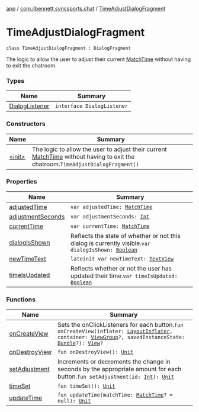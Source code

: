 [app](../../index.md) / [com.jlbennett.syncsports.chat](../index.md) / [TimeAdjustDialogFragment](./index.md)

# TimeAdjustDialogFragment

`class TimeAdjustDialogFragment : DialogFragment`

The logic to allow the user to adjust their current [MatchTime](../../com.jlbennett.syncsports.util/-match-time/index.md) without having to exit the chatroom.

### Types

| Name | Summary |
|---|---|
| [DialogListener](-dialog-listener/index.md) | `interface DialogListener` |

### Constructors

| Name | Summary |
|---|---|
| [&lt;init&gt;](-init-.md) | The logic to allow the user to adjust their current [MatchTime](../../com.jlbennett.syncsports.util/-match-time/index.md) without having to exit the chatroom.`TimeAdjustDialogFragment()` |

### Properties

| Name | Summary |
|---|---|
| [adjustedTime](adjusted-time.md) | `var adjustedTime: `[`MatchTime`](../../com.jlbennett.syncsports.util/-match-time/index.md) |
| [adjustmentSeconds](adjustment-seconds.md) | `var adjustmentSeconds: `[`Int`](https://kotlinlang.org/api/latest/jvm/stdlib/kotlin/-int/index.html) |
| [currentTime](current-time.md) | `var currentTime: `[`MatchTime`](../../com.jlbennett.syncsports.util/-match-time/index.md) |
| [dialogIsShown](dialog-is-shown.md) | Reflects the state of whether or not this dialog is currently visible.`var dialogIsShown: `[`Boolean`](https://kotlinlang.org/api/latest/jvm/stdlib/kotlin/-boolean/index.html) |
| [newTimeText](new-time-text.md) | `lateinit var newTimeText: `[`TextView`](https://developer.android.com/reference/android/widget/TextView.html) |
| [timeIsUpdated](time-is-updated.md) | Reflects whether or not the user has updated their time.`var timeIsUpdated: `[`Boolean`](https://kotlinlang.org/api/latest/jvm/stdlib/kotlin/-boolean/index.html) |

### Functions

| Name | Summary |
|---|---|
| [onCreateView](on-create-view.md) | Sets the onClickListeners for each button.`fun onCreateView(inflater: `[`LayoutInflater`](https://developer.android.com/reference/android/view/LayoutInflater.html)`, container: `[`ViewGroup`](https://developer.android.com/reference/android/view/ViewGroup.html)`?, savedInstanceState: `[`Bundle`](https://developer.android.com/reference/android/os/Bundle.html)`?): `[`View`](https://developer.android.com/reference/android/view/View.html)`?` |
| [onDestroyView](on-destroy-view.md) | `fun onDestroyView(): `[`Unit`](https://kotlinlang.org/api/latest/jvm/stdlib/kotlin/-unit/index.html) |
| [setAdjustment](set-adjustment.md) | Increments or decrements the change in seconds by the appropriate amount for each button.`fun setAdjustment(id: `[`Int`](https://kotlinlang.org/api/latest/jvm/stdlib/kotlin/-int/index.html)`): `[`Unit`](https://kotlinlang.org/api/latest/jvm/stdlib/kotlin/-unit/index.html) |
| [timeSet](time-set.md) | `fun timeSet(): `[`Unit`](https://kotlinlang.org/api/latest/jvm/stdlib/kotlin/-unit/index.html) |
| [updateTime](update-time.md) | `fun updateTime(matchTime: `[`MatchTime`](../../com.jlbennett.syncsports.util/-match-time/index.md)`? = null): `[`Unit`](https://kotlinlang.org/api/latest/jvm/stdlib/kotlin/-unit/index.html) |
